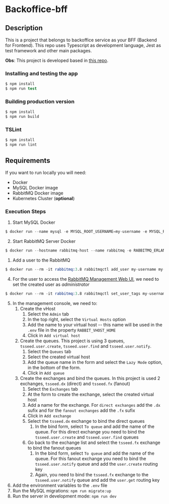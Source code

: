 # Backoffice-bff

## Description
This is a project that belongs to backoffice service as your BFF (Backend for Frontend). This repo uses Typescript as development language, Jest as test framework and other main packages.

**Obs**: This project is developed based in [this repo](https://github.com/somosphi/node-ts-seed).

### Installing and testing the app

```s
$ npm install
$ npm run test
```

### Building production version
 
```s
$ npm install
$ npm run build
```

### TSLint

```s
$ npm install
$ npm run lint
```

## Requirements
If you want to run locally you will need:

- Docker
- MySQL Docker image
- RabbitMQ Docker image
- Kubernetes Cluster (**optional**)

### Execution Steps
1. Start MySQL Docker
```s
$ docker run --name mysql -e MYSQL_ROOT_USERNAME=my-username -e MYSQL_ROOT_PASSWORD=my-secret-pw -p 3306:3306 -d mysql:5.7
```

2. Start RabbitMQ Server Docker
```s
$ docker run --hostname rabbitmq-host --name rabbitmq -e RABBITMQ_ERLANG_COOKIE=my-cookie -p 15672:15672 -p 5672:5672 -d rabbitmq:3.8
```

1. Add a user to the RabbitMQ
```s
$ docker run --rm -it rabbitmq:3.8 rabbitmqctl add_user my-username my-password
```

4. For the user to access the [RabbitMQ Management Web UI](https://www.rabbitmq.com/management.html), we need to set the created user as *administrator*
```s
$ docker run --rm -it rabbitmq:3.8 rabbitmqctl set_user_tags my-username administrator
```

5. In the management console, we need to:
   1. Create the vHost
      1. Select the `Admin` tab
      2. In the top right, select the `Virtual Hosts` option
      3. Add the name to your virtual host -- this name will be used in the `.env` file in the property `RABBIT_VHOST_HOME`
      4. Click in `Add virtual host`
   3. Create the queues. This project is using 3 queues, `tsseed.user.create`, `tsseed.user.find` and `tsseed.user.notify`.
      1. Select the `Queues` tab
      2. Select the created virtual host
      3. Add the queue name in the form and select the `Lazy Mode` option, in the bottom of the form.
      4. Click in `Add queue`
   2. Create the exchanges and bind the queues. In this project is used 2 exchanges, `tsseed.dx` (direct) and `tsseed.fx` (fanout)
      1. Select the `Exchanges` tab
      2. At the form to create the exchange, select the created virtual host
      3. Add a name for the exchange. For `direct exchanges` add the `.dx` sufix and for the `fanout exchanges` add the `.fx` sufix
      4. Click in `Add exchange`
      5. Select the `tsseed.dx` exchange to bind the direct queues
         1. In the bind form, select `To queue` and add the name of the queue. For this direct exchange you need to bind the `tsseed.user.create` and `tsseed.user.find` queues
      6. Go back to the exchange list and select the `tsseed.fx` exchange to bind the fanout queues
         1. In the bind form, select `To queue` and add the name of the queue. For this fanout exchange you need to bind the `tsseed.user.notify` queue and add the `user.create` routing key
         2. Again, you need to bind the `tsseed.fx` exchange to the `tsseed.user.notify` queue and add the `user.get` routing key
6. Add the environment variables to the `.env` file
7. Run the MySQL migrations: `npm run migrate:up`
8. Run the server in development mode: `npm run dev`

